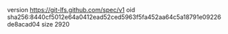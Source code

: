 version https://git-lfs.github.com/spec/v1
oid sha256:8440cf5012e64a0412ead52ced5963f5fa452aa64c5a18791e09226de8acad04
size 2920

